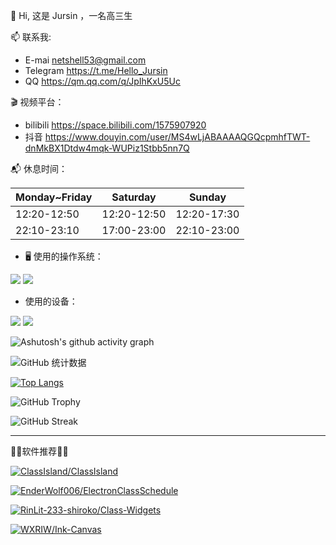 👋 Hi, 这是 Jursin ，一名高三生

📫 联系我:
  - E-mai netshell53@gmail.com
  - Telegram https://t.me/Hello_Jursin
  - QQ https://qm.qq.com/q/JpIhKxU5Uc

🎬 视频平台：
  - bilibili https://space.bilibili.com/1575907920
  - 抖音 https://www.douyin.com/user/MS4wLjABAAAAQGQcpmhfTWT-dnMkBX1Dtdw4mqk-WUPiz1Stbb5nn7Q

📬 休息时间：

| **Monday~Friday** | **Saturday** | **Sunday** |
| - | - | - |
| 12:20-12:50 | 12:20-12:50 | 12:20-17:30 |
| 22:10-23:10 | 17:00-23:00 | 22:10-23:00 |

- 🖥 使用的操作系统：

![](https://img.shields.io/badge/Android-3DDC84?style=flat&logo=android&logoColor=white)
![](https://img.shields.io/badge/Windows-0078D6?style=flat)

- 使用的设备：

![](https://img.shields.io/badge/Redmi_Note_9-%23FF7E00?style=flat&logo=xiaomi&logoColor=white)
![](https://img.shields.io/badge/IdeaPad_15_ALC7-%23DA0807?style=flat&logo=lenovo&logoColor=white)

![Ashutosh's github activity graph](https://github-readme-activity-graph.vercel.app/graph?username=Jursin&theme=github-compact)

![GitHub 统计数据](https://github-readme-stats.vercel.app/api?username=Jursin&&show=reviews,discussions_started,discussions_answered,prs_merged,prs_merged_percentage&show_icons=true&include_all_commits=true&count_private=true&custom_title=Jursin%E7%9A%84%20GitHub%20%E7%BB%9F%E8%AE%A1%E6%95%B0%E6%8D%AE%EF%BC%81&number_format=long&theme=default)

[![Top Langs](https://github-readme-stats.vercel.app/api/top-langs/?username=Jursin&layout=compact)](https://github.com/Jursin)

![GitHub Trophy](https://github-profile-trophy.vercel.app/?username=Jursin)

![GitHub Streak](https://github-readme-streak-stats.herokuapp.com/?user=Jursin)

---
🎉🌟软件推荐🌟🎉

[![ClassIsland/ClassIsland](https://github-readme-stats.vercel.app/api/pin/?username=ClassIsland&repo=ClassIsland)](https://github.com/ClassIsland/ClassIsland)

[![EnderWolf006/ElectronClassSchedule](https://github-readme-stats.vercel.app/api/pin/?username=EnderWolf006&repo=ElectronClassSchedule)](https://github.com/EnderWolf006/ElectronClassSchedule)

[![RinLit-233-shiroko/Class-Widgets](https://github-readme-stats.vercel.app/api/pin/?username=RinLit-233-shiroko&repo=Class-Widgets)](https://github.com/RinLit-233-shiroko/Class-Widgets)

[![WXRIW/Ink-Canvas](https://github-readme-stats.vercel.app/api/pin/?username=WXRIW&repo=Ink-Canvas)](https://github.com/WXRIW/Ink-Canvas)
